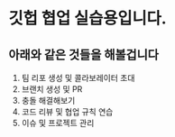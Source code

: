 # 깃헙 협업 실습용입니다.

## 아래와 같은 것들을 해볼겁니다

1. 팀 리포 생성 및 콜라보레이터 초대 
2. 브랜치 생성 및 PR
3. 충돌 해결해보기
4. 코드 리뷰 및 협업 규칙 연습
5. 이슈 및 프로젝트 관리 
